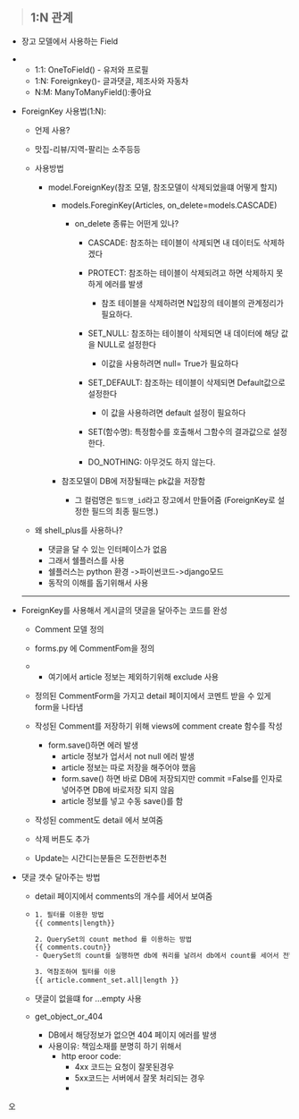 > ## 1:N 관계

- 장고 모델에서 사용하는 Field
- - 1:1: OneToField() - 유저와 프로필
  - 1:N: Foreignkey()- 글과댓글, 제조사와 자동차
  - N:M: ManyToManyField():좋아요

- ForeignKey 사용법(1:N):

  - 언제 사용?

  - 맛집-리뷰/지역-팔리는 소주등등

  - 사용방법

    - model.ForeignKey(참조 모델, 참조모델이 삭제되었을떄 어떻게 할지)

      - models.ForeginKey(Articles, on_delete=models.CASCADE)

        - on_delete 종류는 어떤게 있나?

          - CASCADE: 참조하는 테이블이 삭제되면 내 데이터도 삭제하겠다
          - PROTECT: 참조하는 테이블이 삭제되려고 하면 삭제하지 못하게 에러를 발생
            - 참조 테이블을 삭제하려면 N입장의 테이블의 관계정리가 필요하다.

          - SET_NULL: 참조하는 테이블이 삭제되면 내 데이터에 해당 값을 NULL로 설정한다
            - 이값을 사용하려면 null= True가 필요하다

          - SET_DEFAULT: 참조하는 테이블이 삭제되면 Default값으로 설정한다
            - 이 값을 사용하려면 default 설정이 필요하다

          - SET(함수명): 특정함수를 호출해서 그함수의 결과값으로 설정한다.
          - DO_NOTHING: 아무것도 하지 않는다.

      - 참조모델이 DB에 저장될때는 pk값을 저장함
        - 그 컬럼명은 `필드명_id`라고 장고에서 만들어줌 (ForeignKey로 설정한 필드의 최종 필드명.)

  - 왜 shell_plus를 사용하나?
    - 댓글을 달 수 있는 인터페이스가 없음
    - 그래서 쉘플러스를 사용
    - 쉘플러스는 python 환경 ->파이썬코드->django모드
    - 동작의 이해를 돕기위해서 사용

  ---

- ForeignKey를 사용해서 게시글의 댓글을 달아주는 코드를 완성

  - Comment 모델 정의
  - forms.py 에 CommentFom을 정의
  - - 여기에서 article 정보는 제외하기위해 exclude 사용

  - 정의된 CommentForm을 가지고 detail 페이지에서 코멘트 받을 수 있게 form을 나타냄
  - 작성된 Comment를 저장하기 위해 views에 comment create 함수를 작성
    - form.save()하면 에러 발생
      - article 정보가 업서서 not null 에러 발생
      - article 정보는 따로 저장을 해주어야 했음
      - form.save() 하면 바로 DB에 저장되지만 commit =False를 인자로 넣어주면 DB에 바로저장 되지 않음
      - article 정보를 넣고 수동 save()를 함
  - 작성된 comment도 detail 에서 보여줌
  - 삭제 버튼도 추가
  - Update는 시간디는분들은 도전한번추천

- 댓글 갯수 달아주는 방법

  - detail 페이지에서 comments의 개수를 세어서 보여줌

  - ```html
    1. 필터를 이용한 방법
    {{ comments|length}}
    
    2. QuerySet의 count method 를 이용하는 방법
    {{ comments.coutn}}
    - QuerySet의 count를 실행하면 db에 쿼리를 날려서 db에서 count를 세어서 전달해줌
    
    3. 역참조하여 필터를 이용 
    {{ article.comment_set.all|length }}
    
    ```

  - 댓글이 없을떄 for ...empty 사용

  - get_object_or_404
    - DB에서 해당정보가 없으면 404 페이지 에러를 발생
    - 사용이유: 책임소재를 분명히 하기 위해서
      - http eroor code:
        - 4xx 코드는 요청이 잘못된경우
        - 5xx코드는 서버에서 잘못 처리되는 경우
        - 

오

